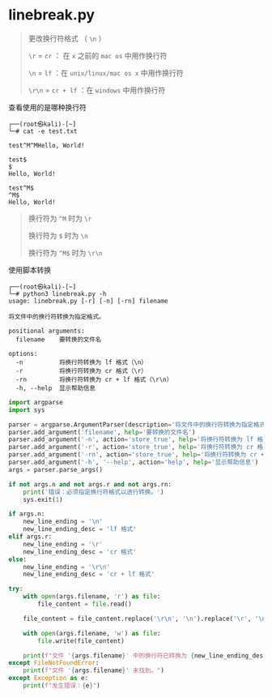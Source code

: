 # linebreak.py

> 更改换行符格式 （ `\n` ）
>
> `\r` = `cr` ： 在 `x` 之前的 `mac os` 中用作换行符
>
> `\n` = `lf` ：在 `unix/linux/mac os x` 中用作换行符
>
> `\r\n` = `cr + lf` ：在 `windows` 中用作换行符

查看使用的是哪种换行符

```shell
┌──(root㉿kali)-[~]
└─# cat -e test.txt
```

```
test^M^MHello, World!
```

```
test$
$
Hello, World!
```

```
test^M$
^M$
Hello, World!
```

> 换行符为 `^M` 时为 `\r` 
>
> 换行符为 `$` 时为 `\n` 
>
> 换行符为 `^M$` 时为 `\r\n` 

使用脚本转换

```shell
┌──(root㉿kali)-[~]
└─# python3 linebreak.py -h
usage: linebreak.py [-r] [-n] [-rn] filename

将文件中的换行符转换为指定格式。

positional arguments:
  filename    要转换的文件名

options:
  -n          将换行符转换为 lf 格式（\n）
  -r          将换行符转换为 cr 格式（\r）
  -rn         将换行符转换为 cr + lf 格式（\r\n）
  -h, --help  显示帮助信息
```

```python
import argparse
import sys

parser = argparse.ArgumentParser(description='将文件中的换行符转换为指定格式。', add_help=False, usage='%(prog)s [-r] [-n] [-rn] filename')
parser.add_argument('filename', help='要转换的文件名')
parser.add_argument('-n', action='store_true', help='将换行符转换为 lf 格式（\\n）')
parser.add_argument('-r', action='store_true', help='将换行符转换为 cr 格式（\\r）')
parser.add_argument('-rn', action='store_true', help='将换行符转换为 cr + lf 格式（\\r\\n）')
parser.add_argument('-h', '--help', action='help', help='显示帮助信息')
args = parser.parse_args()

if not args.n and not args.r and not args.rn:
    print('错误：必须指定换行符格式以进行转换。')
    sys.exit(1)

if args.n:
    new_line_ending = '\n'
    new_line_ending_desc = 'lf 格式'
elif args.r:
    new_line_ending = '\r'
    new_line_ending_desc = 'cr 格式'
else:
    new_line_ending = '\r\n'
    new_line_ending_desc = 'cr + lf 格式'

try:
    with open(args.filename, 'r') as file:
        file_content = file.read()

    file_content = file_content.replace('\r\n', '\n').replace('\r', '\n').replace('\n', new_line_ending)

    with open(args.filename, 'w') as file:
        file.write(file_content)

    print(f"文件 '{args.filename}' 中的换行符已转换为 {new_line_ending_desc}。")
except FileNotFoundError:
    print(f"文件 '{args.filename}' 未找到。")
except Exception as e:
    print(f"发生错误：{e}")

```

